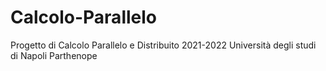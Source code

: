 # Calcolo-Parallelo
Progetto di Calcolo Parallelo e Distribuito 2021-2022 Università degli studi di Napoli Parthenope
